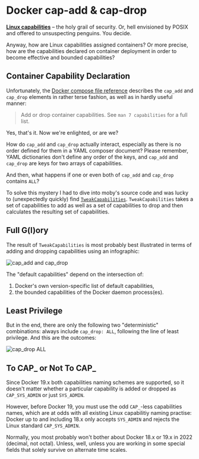 # Docker cap-add & cap-drop

**[Linux
capabilities](https://man7.org/linux/man-pages/man7/capabilities.7.html)** – the
holy grail of security. Or, hell envisioned by POSIX and offered to unsuspecting
penguins. You decide.

Anyway, how are Linux capabilities assigned containers? Or more precise, how are
the capabilities declared on container deployment in order to become effective
and bounded capabilities?

## Container Capability Declaration

Unfortunately, the [Docker compose file
reference](https://docs.docker.com/compose/compose-file/compose-file-v2/#cap_add-cap_drop)
describes the `cap_add` and `cap_drop` elements in rather terse fashion, as well
as in hardly useful manner:

> Add or drop container capabilities. See `man 7 capabilities` for a full list.

Yes, that's it. Now we're enlighted, or are we?

How do `cap_add` and `cap_drop` actually interact, especially as there is no
order defined for them in a YAML composer document? Please remember, YAML
dictionaries don't define any order of the keys, and `cap_add` and `cap_drop`
are keys for two arrays of capabilities.

And then, what happens if one or even both of `cap_add` and `cap_drop` contains
`ALL`?

To solve this mystery I had to dive into moby's source code and was lucky to
(unexpectedly quickly) find
[`TweakCapabilities`](https://github.com/moby/moby/blob/master/oci/caps/utils.go#L120).
`TweakCapabilities` takes a set of capabilities to add as well as a set of
capabilities to drop and then calculates the resulting set of capabilities.

## Full G(l)ory

The result of `TweakCapabilities` is most probably best illustrated in terms of
adding and dropping capabilities using an infographic:

![cap_add and cap_drop](/_images/docker-cap-add-cap-drop.svg)

The "default capabilities" depend on the intersection of:

1. Docker's own version-specific list of default capabilities,
2. the bounded capabilities of the Docker daemon process(es).

## Least Privilege

But in the end, there are only the following two "deterministic" combinations:
always include `cap_drop: ALL`, following the line of least privilege. And this
are the outcomes:

![cap_drop ALL](/_images/docker-cap-drop-all.svg)

## To CAP_ or Not To CAP_

Since Docker 19.x both capabilities naming schemes are supported, so it doesn't
matter whether a particular capability is added or dropped as `CAP_SYS_ADMIN` or
just `SYS_ADMIN`.

However, before Docker 19, you must use the odd `CAP_`-less capabilities names,
which are at odds with all existing Linux capabilitiy naming practise: Docker up
to and including 18.x only accepts `SYS_ADMIN` and rejects the Linux standard
`CAP_SYS_ADMIN`.

Normally, you most probably won't bother about Docker 18.x or 19.x in 2022
(decimal, not octal). Unless, well, unless you are working in some special
fields that solely survive on alternate time scales.
